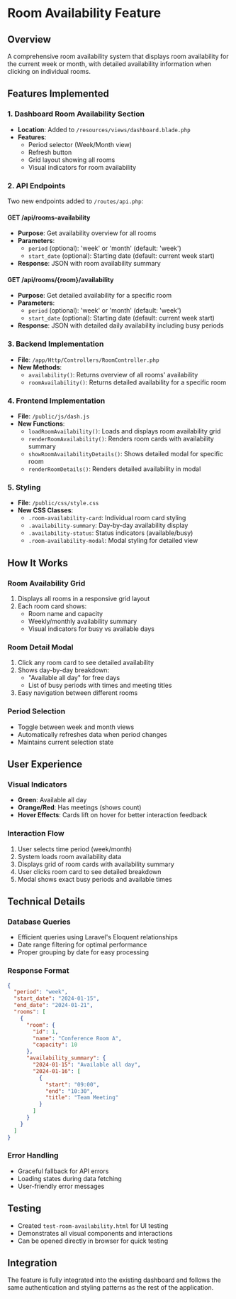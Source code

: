 # Room Availability Feature

## Overview
A comprehensive room availability system that displays room availability for the current week or month, with detailed availability information when clicking on individual rooms.

## Features Implemented

### 1. Dashboard Room Availability Section
- **Location**: Added to `/resources/views/dashboard.blade.php`
- **Features**:
  - Period selector (Week/Month view)
  - Refresh button
  - Grid layout showing all rooms
  - Visual indicators for room availability

### 2. API Endpoints
Two new endpoints added to `/routes/api.php`:

#### GET /api/rooms-availability
- **Purpose**: Get availability overview for all rooms
- **Parameters**: 
  - `period` (optional): 'week' or 'month' (default: 'week')
  - `start_date` (optional): Starting date (default: current week start)
- **Response**: JSON with room availability summary

#### GET /api/rooms/{room}/availability
- **Purpose**: Get detailed availability for a specific room
- **Parameters**: 
  - `period` (optional): 'week' or 'month' (default: 'week')
  - `start_date` (optional): Starting date (default: current week start)
- **Response**: JSON with detailed daily availability including busy periods

### 3. Backend Implementation
- **File**: `/app/Http/Controllers/RoomController.php`
- **New Methods**:
  - `availability()`: Returns overview of all rooms' availability
  - `roomAvailability()`: Returns detailed availability for a specific room

### 4. Frontend Implementation
- **File**: `/public/js/dash.js`
- **New Functions**:
  - `loadRoomAvailability()`: Loads and displays room availability grid
  - `renderRoomAvailability()`: Renders room cards with availability summary
  - `showRoomAvailabilityDetails()`: Shows detailed modal for specific room
  - `renderRoomDetails()`: Renders detailed availability in modal

### 5. Styling
- **File**: `/public/css/style.css`
- **New CSS Classes**:
  - `.room-availability-card`: Individual room card styling
  - `.availability-summary`: Day-by-day availability display
  - `.availability-status`: Status indicators (available/busy)
  - `.room-availability-modal`: Modal styling for detailed view

## How It Works

### Room Availability Grid
1. Displays all rooms in a responsive grid layout
2. Each room card shows:
   - Room name and capacity
   - Weekly/monthly availability summary
   - Visual indicators for busy vs available days

### Room Detail Modal
1. Click any room card to see detailed availability
2. Shows day-by-day breakdown:
   - "Available all day" for free days
   - List of busy periods with times and meeting titles
3. Easy navigation between different rooms

### Period Selection
- Toggle between week and month views
- Automatically refreshes data when period changes
- Maintains current selection state

## User Experience

### Visual Indicators
- **Green**: Available all day
- **Orange/Red**: Has meetings (shows count)
- **Hover Effects**: Cards lift on hover for better interaction feedback

### Interaction Flow
1. User selects time period (week/month)
2. System loads room availability data
3. Displays grid of room cards with availability summary
4. User clicks room card to see detailed breakdown
5. Modal shows exact busy periods and available times

## Technical Details

### Database Queries
- Efficient queries using Laravel's Eloquent relationships
- Date range filtering for optimal performance
- Proper grouping by date for easy processing

### Response Format
```json
{
  "period": "week",
  "start_date": "2024-01-15",
  "end_date": "2024-01-21", 
  "rooms": [
    {
      "room": {
        "id": 1,
        "name": "Conference Room A",
        "capacity": 10
      },
      "availability_summary": {
        "2024-01-15": "Available all day",
        "2024-01-16": [
          {
            "start": "09:00",
            "end": "10:30", 
            "title": "Team Meeting"
          }
        ]
      }
    }
  ]
}
```

### Error Handling
- Graceful fallback for API errors
- Loading states during data fetching
- User-friendly error messages

## Testing
- Created `test-room-availability.html` for UI testing
- Demonstrates all visual components and interactions
- Can be opened directly in browser for quick testing

## Integration
The feature is fully integrated into the existing dashboard and follows the same authentication and styling patterns as the rest of the application.